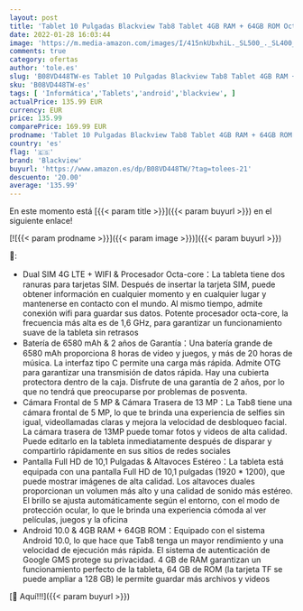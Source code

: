 ```yaml
---
layout: post
title: 'Tablet 10 Pulgadas Blackview Tab8 Tablet 4GB RAM + 64GB ROM Octa-Core  Android 10 4G LTE 5G WiFi Batería 6580mAh 1920 * 1200  Face ID/GPS/OTG/Bluetooth'
date: 2022-01-28 16:03:44
image: 'https://m.media-amazon.com/images/I/415nkUbxhiL._SL500_._SL400_.jpg'
comments: true
category: ofertas
author: 'tole.es'
slug: 'B08VD448TW-es Tablet 10 Pulgadas Blackview Tab8 Tablet 4GB RAM + 64GB...'
sku: 'B08VD448TW-es'
tags: [ 'Informática','Tablets','android','blackview', ]
actualPrice: 135.99 EUR
currency: EUR
price: 135.99
comparePrice: 169.99 EUR
prodname: 'Tablet 10 Pulgadas Blackview Tab8 Tablet 4GB RAM + 64GB ROM Octa-Core  Android 10 4G LTE 5G WiFi Batería 6580mAh 1920 * 1200  Face ID/GPS/OTG/Bluetooth'
country: 'es'
flag: '🇪🇸'
brand: 'Blackview'
buyurl: 'https://www.amazon.es/dp/B08VD448TW/?tag=tolees-21'
descuento: '20.00'
average: '135.99'
---
```


En este momento está [{{< param title >}}]({{< param buyurl >}}) en el siguiente enlace!

[![{{< param prodname >}}]({{< param image >}})]({{< param buyurl >}})

🔎:

- Dual SIM 4G LTE + WIFI & Procesador Octa-core：La tableta tiene dos ranuras para tarjetas SIM. Después de insertar la tarjeta SIM, puede obtener información en cualquier momento y en cualquier lugar y mantenerse en contacto con el mundo. Al mismo tiempo, admite conexión wifi para guardar sus datos. Potente procesador octa-core, la frecuencia más alta es de 1,6 GHz, para garantizar un funcionamiento suave de la tableta sin retrasos
- Batería de 6580 mAh & 2 años de Garantía：Una batería grande de 6580 mAh proporciona 8 horas de video y juegos, y más de 20 horas de música. La interfaz tipo C permite una carga más rápida. Admite OTG para garantizar una transmisión de datos rápida. Hay una cubierta protectora dentro de la caja. Disfrute de una garantía de 2 años, por lo que no tendrá que preocuparse por problemas de posventa.
- Cámara Frontal de 5 MP & Cámara Trasera de 13 MP：La Tab8 tiene una cámara frontal de 5 MP, lo que te brinda una experiencia de selfies sin igual, videollamadas claras y mejora la velocidad de desbloqueo facial. La cámara trasera de 13MP puede tomar fotos y videos de alta calidad. Puede editarlo en la tableta inmediatamente después de disparar y compartirlo rápidamente en sus sitios de redes sociales
- Pantalla Full HD de 10,1 Pulgadas & Altavoces Estéreo：La tableta está equipada con una pantalla Full HD de 10,1 pulgadas (1920 * 1200), que puede mostrar imágenes de alta calidad. Los altavoces duales proporcionan un volumen más alto y una calidad de sonido más estéreo. El brillo se ajusta automáticamente según el entorno, con el modo de protección ocular, lo que le brinda una experiencia cómoda al ver películas, juegos y la oficina
- Android 10.0 & 4GB RAM + 64GB ROM：Equipado con el sistema Android 10.0, lo que hace que Tab8 tenga un mayor rendimiento y una velocidad de ejecución más rápida. El sistema de autenticación de Google GMS protege su privacidad. 4 GB de RAM garantizan un funcionamiento perfecto de la tableta, 64 GB de ROM (la tarjeta TF se puede ampliar a 128 GB) le permite guardar más archivos y videos

[🛒 Aquí!!!]({{< param buyurl >}})
